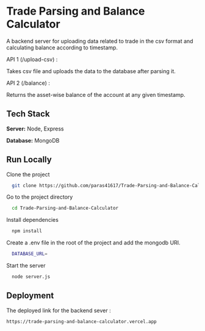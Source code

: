 
# Trade Parsing and Balance Calculator

A backend server for uploading data related to trade in the csv format and calculating balance according to timestamp.

API 1 (/upload-csv) : 

Takes csv file and uploads the data to the database after parsing it.

API 2 (/balance) : 

Returns the asset-wise balance of the account at any given timestamp. 


## Tech Stack

**Server:** Node, Express

**Database:** MongoDB


## Run Locally

Clone the project

```bash
  git clone https://github.com/paras41617/Trade-Parsing-and-Balance-Calculator
```

Go to the project directory

```bash
  cd Trade-Parsing-and-Balance-Calculator
```

Install dependencies

```bash
  npm install
```

Create a .env file in the root of the project and add the mongodb URI.

```bash
  DATABASE_URL=
```

Start the server

```bash
  node server.js
```


## Deployment

The deployed link for the backend sever : 
```
https://trade-parsing-and-balance-calculator.vercel.app
```


